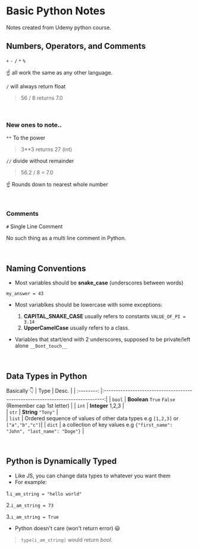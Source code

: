 # Basic Python Notes

Notes created from Udemy python course. 

## Numbers, Operators, and Comments
`+` `-` `/` `*` `%`

☝ all work the same as any other language.

`/` will always return float

> 56 / 8 returns 7.0

<br>

### New ones to note..
`**` To the power

> 3**3 returns 27 (int)

`//` divide without remainder

> 56.2 / 8 = 7.0

☝ Rounds down to nearest whole number

<br>

### Comments
`#` Single Line Comment

No such thing as a multi line comment in Python.

<br>

## Naming Conventions
- Most variables should be **snake_case** (underscores between words)

`my_answer = 43`

- Most variablkes should be lowercase with some exceptions:
  1. **CAPITAL_SNAKE_CASE** usually refers to constants `VALUE_OF_PI = 3.14`
  2. **UpperCamelCase** usually refers to a class.

- Variables that start/end with 2 underscores, supposed to be private/left alone
`__Dont_touch__`


<br>


## Data Types in Python
Basically 👇
| Type       | Desc.                                                                          | 
| :--------: |:------------------------------------------------------------------------------:| 
| `bool`     | **Boolean** `True` `False` (Remember cap 1st letter)                           | 
| `int`      | **Integer**  1,2,3                                                             |  
| `str`      | **String** `"Tony"`                                                            |  
| `list`     | Ordered sequence of values of other data types e.g `[1,2,3]` or `["a","b","c"]`| 
| `dict`     | a collection of key values e.g `{"first_name": "John", "last_name": "Doge"}`   | 

<br>

## Python is Dynamically Typed

- Like JS, you can change data types to whatever you want them
- For example:

 1.`i_am_string = "hello world"`


 2.`i_am_string = 73 ` 


 3.`i_am_string = True`
- Python doesn't care (won't return error) 😃

> `type(i_am_string)` would return *bool*.
